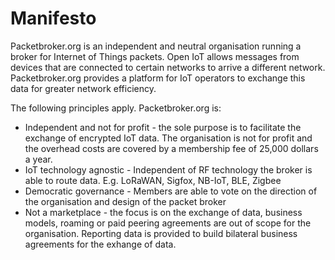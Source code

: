 # Manifesto

Packetbroker.org is an independent and neutral organisation running a broker for Internet of Things packets. Open IoT allows messages from devices that are connected to certain networks to arrive a different network. Packetbroker.org provides a platform for IoT operators to exchange this data for greater network efficiency.

The following principles apply. Packetbroker.org is:

* Independent and not for profit - the sole purpose is to facilitate the exchange of encrypted IoT data. The organisation is not for profit and the overhead costs are covered by a membership fee of 25,000 dollars a year.
* IoT technology agnostic - Independent of RF technology the broker is able to route data. E.g. LoRaWAN, Sigfox, NB-IoT, BLE, Zigbee
* Democratic governance - Members are able to vote on the direction of the organisation and design of the packet broker
* Not a marketplace - the focus is on the exchange of data, business models, roaming or paid peering agreements are out of scope for the organisation. Reporting data is provided to build bilateral business agreements for the exhange of data.
